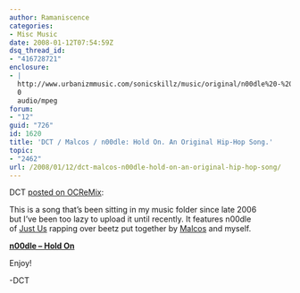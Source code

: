 ```yaml
---
author: Ramaniscence
categories:
- Misc Music
date: 2008-01-12T07:54:59Z
dsq_thread_id:
- "416728721"
enclosure:
- |
  http://www.urbanizmmusic.com/sonicskillz/music/original/n00dle%20-%20Hold%20On.mp3
  0
  audio/mpeg
forum:
- "12"
guid: "726"
id: 1620
title: 'DCT / Malcos / n00dle: Hold On. An Original Hip-Hop Song.'
topic:
- "2462"
url: /2008/01/12/dct-malcos-n00dle-hold-on-an-original-hip-hop-song/
---
```


DCT <a target="_blank" href="http://www.ocremix.org/forums/showthread.php?p=362598">posted on OCReMix</a>:

<div class="quoted-text">
  This is a song that&#8217;s been sitting in my music folder since late 2006<br /> but I&#8217;ve been too lazy to upload it until recently. It features n00dle<br /> of <a href="http://www.ocremix.org/remixer/justus/" target="_blank">Just Us</a> rapping over beetz put together by <a href="http://www.ocremix.org/remixer/malcos/" target="_blank">Malcos</a> and myself. </p> 
  
  <p>
    <a href="http://www.urbanizmmusic.com/sonicskillz/music/original/n00dle%20-%20Hold%20On.mp3" target="_blank"><strong>n00dle &#8211; Hold On</strong></a>
  </p>
  
  <p>
    Enjoy!
  </p>
  
  <p>
    -DCT </div>